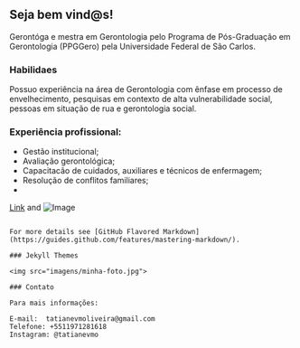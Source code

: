 ## Seja bem vind@s!

Gerontóga e mestra em Gerontologia pelo Programa de Pós-Graduação em Gerontologia (PPGGero) pela Universidade Federal de São Carlos.

### Habilidaes

Possuo experiência na área de Gerontologia com ênfase em processo de envelhecimento, pesquisas em contexto de alta vulnerabilidade social, pessoas em situação de rua e gerontologia social. 
### Experiência profissional:

- Gestão institucional;
- Avaliação gerontológica;
- Capacitacão de cuidados, auxiliares e técnicos de enfermagem;
- Resolução de conflitos familiares; 
- 



[Link](url) and ![Image](src)
```

For more details see [GitHub Flavored Markdown](https://guides.github.com/features/mastering-markdown/).

### Jekyll Themes

<img src="imagens/minha-foto.jpg">

### Contato

Para mais informações: 

E-mail:  tatianevmoliveira@gmail.com
Telefone: +5511971281618
Instagram: @tatianevmo
